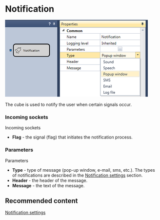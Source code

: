 # Notification

![Designer Notice 00](../images/Designer_Notice_00.png)

The cube is used to notify the user when certain signals occur. 

### Incoming sockets

Incoming sockets

- **Flag** \- the signal (flag) that initiates the notification process.

### Parameters

Parameters

- **Type** \- type of message (pop\-up window, e\-mail, sms, etc.). The types of notifications are described in the [Notification settings](Designer_notification_Setting.md) section.
- **Header** \- the header of the message.
- **Message** \- the text of the message.

## Recommended content

[Notification settings](Designer_notification_Setting.md)
